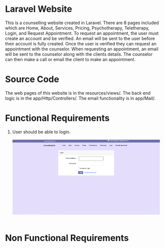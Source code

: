 # Laravel Website
This is a counselling website created in Laravel. There are 8 pages included which are Home, About, Services, Pricing, Psychotherapy, Teletherapy, Login, and Request Appointment. To request an appointment, the user must create an account and be verified. An email will be sent to the user before their account is fully created. Once the user is verified they can request an appointment with the counselor. When requesting an appointment, an email will be sent to the counselor along with the clients details. The counselor can then make a call or email the client to make an appointment.  

# Source Code
The web pages of this website is in the resources/views/. The back end logic is in the app/Http/Controllers/. The email functionality is in app/Mail/.

# Functional Requirements
1. User should be able to login.<br/><br/>
![alt text](https://github.com/humbleguidant/LaravelWebsite/blob/master/Screenshots/Login.PNG?raw=true) <br /> <br />

# Non Functional Requirements
